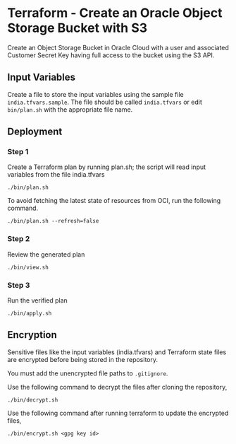 # Terraform - Create an Oracle Object Storage Bucket with S3

Create an Object Storage Bucket in Oracle Cloud with a user and associated Customer Secret Key having full access to the bucket using the S3 API.

## Input Variables

Create a file to store the input variables using the sample file `india.tfvars.sample`. The file should be called `india.tfvars` or edit `bin/plan.sh` with the appropriate file name.

## Deployment

### Step 1

Create a Terraform plan by running plan.sh; the script will read input variables from the file india.tfvars

```
./bin/plan.sh
```

To avoid fetching the latest state of resources from OCI, run the following command.

```
./bin/plan.sh --refresh=false
```

### Step 2

Review the generated plan

```
./bin/view.sh
```

### Step 3

Run the verified plan

```
./bin/apply.sh
```

## Encryption

Sensitive files like the input variables (india.tfvars) and Terraform state files are encrypted before being stored in the repository. 

You must add the unencrypted file paths to `.gitignore`.

Use the following command to decrypt the files after cloning the repository,

```
./bin/decrypt.sh
```

Use the following command after running terraform to update the encrypted files,

```
./bin/encrypt.sh <gpg key id>
```
